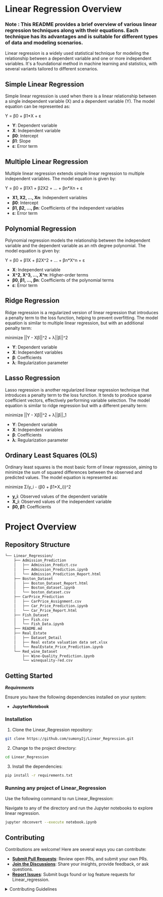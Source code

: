 # Linear Regression Overview

### Note : This README provides a brief overview of various linear regression techniques along with their equations. Each technique has its advantages and is suitable for different types of data and modeling scenarios.

Linear regression is a widely used statistical technique for modeling the relationship between a dependent variable and one or more independent variables. It's a foundational method in machine learning and statistics, with several variants tailored to different scenarios.

## Simple Linear Regression

Simple linear regression is used when there is a linear relationship between a single independent variable (X) and a dependent variable (Y). The model equation can be represented as:

Y = β0 + β1*X + ε


- **Y**: Dependent variable
- **X**: Independent variable
- **β0**: Intercept
- **β1**: Slope
- **ε**: Error term

## Multiple Linear Regression

Multiple linear regression extends simple linear regression to multiple independent variables. The model equation is given by:

Y = β0 + β1X1 + β2X2 + ... + βn*Xn + ε


- **X1, X2, ..., Xn**: Independent variables
- **β0**: Intercept
- **β1, β2, ..., βn**: Coefficients of the independent variables
- **ε**: Error term

## Polynomial Regression

Polynomial regression models the relationship between the independent variable and the dependent variable as an nth degree polynomial. The model equation is given by:

Y = β0 + β1X + β2X^2 + ... + βn*X^n + ε


- **X**: Independent variable
- **X^2, X^3, ..., X^n**: Higher-order terms
- **β0, β1, ..., βn**: Coefficients of the polynomial terms
- **ε**: Error term

## Ridge Regression

Ridge regression is a regularized version of linear regression that introduces a penalty term to the loss function, helping to prevent overfitting. The model equation is similar to multiple linear regression, but with an additional penalty term:

minimize ||Y - Xβ||^2 + λ||β||^2


- **Y**: Dependent variable
- **X**: Independent variables
- **β**: Coefficients
- **λ**: Regularization parameter

## Lasso Regression

Lasso regression is another regularized linear regression technique that introduces a penalty term to the loss function. It tends to produce sparse coefficient vectors, effectively performing variable selection. The model equation is similar to ridge regression but with a different penalty term:

minimize ||Y - Xβ||^2 + λ||β||_1


- **Y**: Dependent variable
- **X**: Independent variables
- **β**: Coefficients
- **λ**: Regularization parameter

## Ordinary Least Squares (OLS)

Ordinary least squares is the most basic form of linear regression, aiming to minimize the sum of squared differences between the observed and predicted values. The model equation is represented as:

minimize Σ(y_i - (β0 + β1*X_i))^2


- **y_i**: Observed values of the dependent variable
- **X_i**: Observed values of the independent variable
- **β0, β1**: Coefficients

# Project Overview

##  Repository Structure

```sh
└── Linear_Regression/
    ├── Admission_Prediction
    │   ├── Admission_Predict.csv
    │   ├── Admission_Prediction.ipynb
    │   └── Admission_Prediction_Report.html
    ├── Boston_Dataset
    │   ├── Boston_Dataset_Report.html
    │   ├── Boston_dataset.ipynb
    │   └── boston_dataset.csv
    ├── CarPrice_Prediction
    │   ├── CarPrice_Assignment.csv
    │   ├── Car_Price_Prediction.ipynb
    │   └── Car_Price_Report.html
    ├── Fish_Dataset
    │   ├── Fish.csv
    │   └── Fish_Data.ipynb
    ├── README.md
    ├── Real_Estate
    │   ├── Dataset_Detail
    │   ├── Real estate valuation data set.xlsx
    │   └── RealEstate_Price_Prediction.ipynb
    └── Red_wine_Dataset
        ├── Wine-Quality_Prediction.ipynb
        └── winequality-red.csv
```

##  Getting Started

***Requirements***

Ensure you have the following dependencies installed on your system:

* **JupyterNotebook**

###  Installation

1. Clone the Linear_Regression repository:

```sh
git clone https://github.com/sumony2j/Linear_Regression.git
```

2. Change to the project directory:

```sh
cd Linear_Regression
```

3. Install the dependencies:

```sh
pip install -r requirements.txt
```

###  Running any project of Linear_Regression

Use the following command to run Linear_Regression:

Navigate to any of the directory and run the Jupyter notebooks to explore linear regression.

```sh
jupyter nbconvert --execute notebook.ipynb
```

##  Contributing

Contributions are welcome! Here are several ways you can contribute:

- **[Submit Pull Requests](https://github.com/sumony2j/Linear_Regression.git/blob/main/CONTRIBUTING.md)**: Review open PRs, and submit your own PRs.
- **[Join the Discussions](https://github.com/sumony2j/Linear_Regression.git/discussions)**: Share your insights, provide feedback, or ask questions.
- **[Report Issues](https://github.com/sumony2j/Linear_Regression.git/issues)**: Submit bugs found or log feature requests for Linear_regression.

<details closed>
    <summary>Contributing Guidelines</summary>

1. **Fork the Repository**: Start by forking the project repository to your GitHub account.
2. **Clone Locally**: Clone the forked repository to your local machine using a Git client.
   ```sh
   git clone https://github.com/sumony2j/Linear_Regression.git
   ```
3. **Create a New Branch**: Always work on a new branch, giving it a descriptive name.
   ```sh
   git checkout -b new-feature-x
   ```
4. **Make Your Changes**: Develop and test your changes locally.
5. **Commit Your Changes**: Commit with a clear message describing your updates.
   ```sh
   git commit -m 'Implemented new feature x.'
   ```
6. **Push to GitHub**: Push the changes to your forked repository.
   ```sh
   git push origin new-feature-x
   ```
7. **Submit a Pull Request**: Create a PR against the original project repository. Clearly describe the changes and their motivations.

Once your PR is reviewed and approved, it will be merged into the main branch.

</details>

